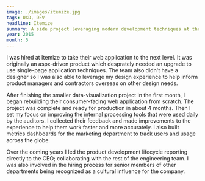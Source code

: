 ```yaml
---
image: ./images/itemize.jpg
tags: UXD, DEV
headline: Itemize
summary: A side project leveraging modern development techniques at the company turned into a full site-wide application rewrite. I was able to prototype workflow possibilities faster than other teams could fully realize the potential. This was only the beginning of my responsibilities to come.
year: 2015
month: 5
---
```

I was hired at Itemize to take their web application to the next level. It was originally an aspx-driven product which desprately needed an upgrade to use single-page application techniques. The team also didn't have a designer so I was also able to leverage my design experience to help inform product managers and contractors overseas on other design needs.

After finishing the smaller data-visualization project in the first month, I began rebuilding their consumer-facing web application from scratch. The project was complete and ready for production in about 4 months. Then I set my focus on improving the internal processing tools that were used daily by the auditors. I collected their feedback and made improvements to the experience to help them work faster and more accurately. I also built metrics dashboards for the marketing department to track users and usage across the globe.

Over the coming years I led the product development lifecycle reporting directly to the CEO; collaborating with the rest of the engineering team. I was also involved in the hiring process for senior members of other departments being recognized as a cultural influence for the company.